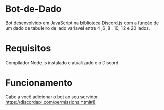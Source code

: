 # Bot-de-Dado
Bot desenvolvido em JavaScript na biblioteca Discord.js com a função de um dado de tabuleiro de lado variavel entre 4 ,6 ,8 , 10, 12 e 20 lados. 

# Requisitos
Compilador Node.js instalado e atualizado e o Discord.

# Funcionamento
Cabe a você adicionar o bot ao seu servidor, https://discordapi.com/permissions.html#8
